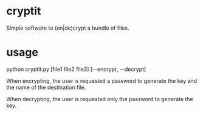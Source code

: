 # cryptit
Simple software to (en|de)crypt a bundle of files. 

# usage
python cryptit.py [file1 file2 file3] [--encrypt, --decrypt]

When encrypting, the user is requested a password to generate the key and the name of the destination file.

When decrypting, the user is requested only the password to generate the key.
